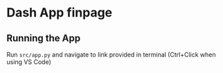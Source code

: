 # Dash App finpage


## Running the App

Run `src/app.py` and navigate to link provided in terminal (Ctrl+Click when using VS Code)
